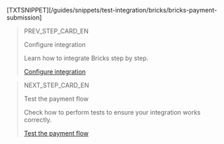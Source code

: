 [TXTSNIPPET][/guides/snippets/test-integration/bricks/bricks-payment-submission]

> PREV_STEP_CARD_EN
>
> Configure integration
>
> Learn how to integrate Bricks step by step.
>
> [Configure integration](/developers/en/docs/checkout-bricks/card-payment-brick/configure-integration)

> NEXT_STEP_CARD_EN 
>
> Test the payment flow
>
> Check how to perform tests to ensure your integration works correctly.
>
> [Test the payment flow](/developers/en/docs/checkout-bricks/csrd-payment-brick/integration-test/test-payment-flow)